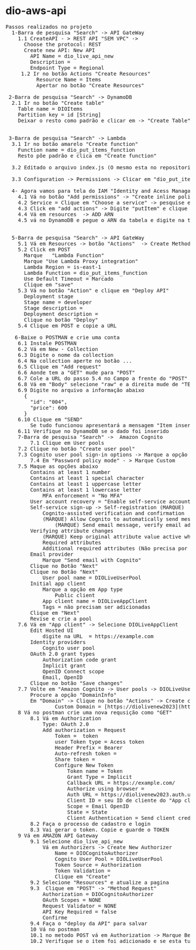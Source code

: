 
# dio-aws-api
<pre>
Passos realizados no projeto
  1-Barra de pesquisa "Search" -> API GateWay
    1.1 CreateAPI - > REST API "SEM VPC" ->
      Choose the protocol: REST
      Create new API: New API
        API Name = dio_live_api_new
        Description = 
        Endpoint Type = Regional
     1.2 Ir no botão Actions "Create Resources"
          Resource Name = Items
          Apertar no botão "Create Resources"
     
 2-Barra de pesquisa "Search" -> DynamoDB
  2.1 Ir no botão "Create table"
    Table name = DIOItems
    Partition key = id [String]
    Deixar o resto como padrão e clicar em -> "Create Table"
    
    
 3-Barra de pesquisa "Search" -> Lambda
  3.1 Ir no botão amarelo "Create function"
    Function name = dio_put_items_function
    Resto põe padrão e clica em "Create function"
  
  3.2 Editado o arquivo index.js (O mesmo esta no repositorio)
 
  3.3 Configuration -> Permissions -> Clicar em "dio_put_items_function-role-sdq15tez"
  
  4- Agora vamos para tela do IAM "Identity and Acess Managament"
    4.1 Vá no botão "Add permissions" -> "Create inline policy"
    4.2 Service = Clique em "Choose a service" -> pesquise e selecione "DynamoDB"
    4.3 Click em "add actions" -> Digite "putItem" e clique em "ADD"
    4.4 Vá em resources  -> ADD ARN
    4.5 vá no DynamoDB e pegue o ARN da tabela e digite na tela anterior em "Tables" -> "DIOItems" -> Overview -> Additional info -> e copie o Amazon Resources Name (ARN)

    
  5-Barra de pesquisa "Search" -> API GateWay
    5.1 Vá em Resources -> botão "Actions"  -> Create Method "POST" e click no botão de confirmar a direita
    5.2 Click em POST
      Marque   "Lambda Function"
      Marque "Use Lambda Proxy integration"
      Lambda Region = is-east-1
      Lambda Function = dio_put_items_function
      Use Default Timeout = Marcado
      Clique em "save"
    5.3 Vá no botão "Action" e clique em "Deploy API"
      Deployment stage
      Stage name = developer
      Stage description = 
      Deployment description = 
      Clique no botão "Deploy"
    5.4 Clique em POST e copie a URL
   
   6-Baixe o POSTMAN e crie uma conta
    6.1 Instale POSTMAN
    6.2 Vá em New - Collection
    6.3 Digite o nome da collection
    6.4 Na collection aperte no botão ...
    6.5 Clique em "Add request"
    6.6 Aonde tem a "GET" mude para "POST"
    6.7 Cole a URL do passo 5.4 no Campo a frente do "POST"
    6.8 Vá em "Body" selecione "raw" e a direita mude de "TEXT" para "JSON"
    6.9 Digite no arquivo a informação abaixo
      {
        "id": "004",
        "price": 600
      }
    6.10 Clique em "SEND"
    	Se tudo funcionou apresentará a mensagem "Item inserido com sucesso"
    6.11 Verifique no DynamoDB se o dado foi inserido
    7-Barra de pesquisa "Search" ->  Amazon Cognito
    	7.1 Clique em User pools
	7.2 Clique no botão "Create user pool"
	7.3 Cognito user pool sign-in options -> Marque a opção de "Email" para login do usuário
    	7.4 Em "Password policy mode" - > Marque Custom
	7.5 Maque as opções abaixo
		Contains at least 1 number
		Contains at least 1 special character
		Contains at least 1 uppercase letter
		Contains at least 1 lowercase letter
    		MFA enforcement = "No MFA"
		User account recovery = "Enable self-service account recovery - Recommended" -> "Email only"
		Self-service sign-up -> Self-registration (MARQUE)
    		Cognito-assisted verification and confirmation
			(MARQUE) Allow Cognito to automatically send messages to verify and confirm - Recommended 
    			(MARQUE) Send email message, verify email address
   		Verifying attribute changes
			(MARQUE) Keep original attribute value active when an update is pending - Recommended
    		Required attributes
			Additional required attributes (Não precisa por nada)
		Email provider	
			Marque "Send email with Cognito"
		Clique no Botão "Next"
		Clique no Botão "Next"
      		User pool name = DIOLiveUserPool
		Initial app client
			Marque a opção em App type
				Public client
			App client name = DIOLiveAppClient
			Tags = não precisam ser adicionadas
		Clique em "Next"
		Revise e crie a pool
	7.6 Vá em "App client" -> Selecione DIOLiveAppClient
		Edit Hosted UI
			digite na URL  = https://example.com
		Identity providers
			Cognito user pool
		OAuth 2.0 grant types
			Authorization code grant
			Implicit grant
      		OpenID Connect scope
			Email, OpenID
		Clique no botão "Save changes"
	7.7 Volte em "Amazon Cognito -> User pools -> DIOLiveUserPool
		Procure a opção "DomainInfo"
		Em "Domain" -> Clique no botão "Actions" -> Create custom domain
    			Custom Domain = [https://diolivenew2023](https://diolivenew2023.auth.us-east-1.amazoncognito.com)
   	8 Vá no postman crie uma nova requsição como "GET"
		8.1 Vá em Authorization
			Type: OAuth 2.0
			Add authorization = Request
				Token =  token
				user Token type = Acess token
				Header Prefix = Bearer
				Auto-refresh token = 
				Share token = 
				Configure New Token
					Token name = Token
					Grant Type = Implicit
					Callback URL = https://example.com/
					Authorize using browser = 
					Auth URL = https://diolivenew2023.auth.us-east-1.amazoncognito.com/login
					Client ID = seu ID de cliente do "App client id"
					Scope = Email OpenID
					State = State
					Client Authentication = Send client credentials in body
		8.2 Faça o processo de cadastro	e login		
		8.3 Vai gerar o token. Copie e guarde o TOKEN
	9 Vá em AMAZON API Gateway
		9.1 Selecione dio_live_api_new
			Vá em Authorizers -> Create New Authorizer
				Name = DIOCognitoAuthorizer
				Cognito User Pool = DIOLiveUserPool
				Token Source = Authorization
				Token Validation =
				Clique em "Create"
		9.2 Selecione "Resources" e atualize a pagina 
		9.3  Clique em "POST" -> "Method Request"	
			Authorization = DIOCognitoAuthorizer
			OAuth Scopes = NONE
			Request Validator = NONE
			API Key Required = false
			Confirme
		9.4 Faça o "deploy da API" para salvar
    	10 Vá no postman
		10.1 no metodo POST vá em Authorization -> Marque Bearer -> Ponha o Token que você salvou -> e Clique em "Send"
		10.2 Verifique se o item foi adicionado e se esta tudo OK
	</pre>
    
    
 


  
